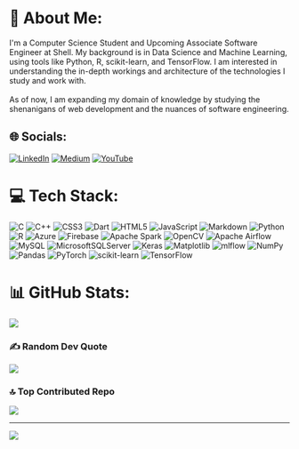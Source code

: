 # 💫 About Me:
I'm a Computer Science Student and Upcoming Associate Software Engineer at Shell. My background is in Data Science and Machine Learning, using tools like Python, R, scikit-learn, and TensorFlow. I am interested in understanding the in-depth workings and architecture of the technologies I study and work with.<br><br>As of now, I am expanding my domain of knowledge by studying the shenanigans of web development and the nuances of software engineering.


## 🌐 Socials:
[![LinkedIn](https://img.shields.io/badge/LinkedIn-%230077B5.svg?logo=linkedin&logoColor=white)](https://linkedin.com/in/gauravvan) [![Medium](https://img.shields.io/badge/Medium-12100E?logo=medium&logoColor=white)](https://medium.com/@@gj979986) [![YouTube](https://img.shields.io/badge/YouTube-%23FF0000.svg?logo=YouTube&logoColor=white)](https://youtube.com/@https://www.youtube.com/channel/UCS6ZUlcHJHbMFk9HNq_aNPQ) 

# 💻 Tech Stack:
![C](https://img.shields.io/badge/c-%2300599C.svg?style=flat&logo=c&logoColor=white) ![C++](https://img.shields.io/badge/c++-%2300599C.svg?style=flat&logo=c%2B%2B&logoColor=white) ![CSS3](https://img.shields.io/badge/css3-%231572B6.svg?style=flat&logo=css3&logoColor=white) ![Dart](https://img.shields.io/badge/dart-%230175C2.svg?style=flat&logo=dart&logoColor=white) ![HTML5](https://img.shields.io/badge/html5-%23E34F26.svg?style=flat&logo=html5&logoColor=white) ![JavaScript](https://img.shields.io/badge/javascript-%23323330.svg?style=flat&logo=javascript&logoColor=%23F7DF1E) ![Markdown](https://img.shields.io/badge/markdown-%23000000.svg?style=flat&logo=markdown&logoColor=white) ![Python](https://img.shields.io/badge/python-3670A0?style=flat&logo=python&logoColor=ffdd54) ![R](https://img.shields.io/badge/r-%23276DC3.svg?style=flat&logo=r&logoColor=white) ![Azure](https://img.shields.io/badge/azure-%230072C6.svg?style=flat&logo=microsoftazure&logoColor=white) ![Firebase](https://img.shields.io/badge/firebase-%23039BE5.svg?style=flat&logo=firebase) ![Apache Spark](https://img.shields.io/badge/Apache%20Spark-FDEE21?style=flat&logo=apachespark&logoColor=black) ![OpenCV](https://img.shields.io/badge/opencv-%23white.svg?style=flat&logo=opencv&logoColor=white) ![Apache Airflow](https://img.shields.io/badge/Apache%20Airflow-017CEE?style=flat&logo=Apache%20Airflow&logoColor=white) ![MySQL](https://img.shields.io/badge/mysql-%2300000f.svg?style=flat&logo=mysql&logoColor=white) ![MicrosoftSQLServer](https://img.shields.io/badge/Microsoft%20SQL%20Server-CC2927?style=flat&logo=microsoft%20sql%20server&logoColor=white) ![Keras](https://img.shields.io/badge/Keras-%23D00000.svg?style=flat&logo=Keras&logoColor=white) ![Matplotlib](https://img.shields.io/badge/Matplotlib-%23ffffff.svg?style=flat&logo=Matplotlib&logoColor=black) ![mlflow](https://img.shields.io/badge/mlflow-%23d9ead3.svg?style=flat&logo=numpy&logoColor=blue) ![NumPy](https://img.shields.io/badge/numpy-%23013243.svg?style=flat&logo=numpy&logoColor=white) ![Pandas](https://img.shields.io/badge/pandas-%23150458.svg?style=flat&logo=pandas&logoColor=white) ![PyTorch](https://img.shields.io/badge/PyTorch-%23EE4C2C.svg?style=flat&logo=PyTorch&logoColor=white) ![scikit-learn](https://img.shields.io/badge/scikit--learn-%23F7931E.svg?style=flat&logo=scikit-learn&logoColor=white) ![TensorFlow](https://img.shields.io/badge/TensorFlow-%23FF6F00.svg?style=flat&logo=TensorFlow&logoColor=white)
# 📊 GitHub Stats:
![](https://github-readme-stats.vercel.app/api/top-langs/?username=gaurav-van&theme=dracula&hide_border=false&include_all_commits=true&count_private=true&layout=compact)

### ✍️ Random Dev Quote
![](https://quotes-github-readme.vercel.app/api?type=horizontal&theme=radical)

### 🔝 Top Contributed Repo
![](https://github-contributor-stats.vercel.app/api?username=gaurav-van&limit=5&theme=dracula&combine_all_yearly_contributions=true)

---
[![](https://visitcount.itsvg.in/api?id=gaurav-van&icon=0&color=0)](https://visitcount.itsvg.in)

<!-- Proudly created with GPRM ( https://gprm.itsvg.in ) -->
